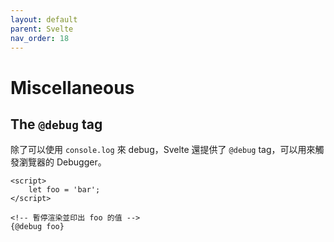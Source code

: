 ```yaml
---
layout: default
parent: Svelte
nav_order: 18
---
```


# Miscellaneous

## The `@debug` tag

除了可以使用 `console.log` 來 debug，Svelte 還提供了 `@debug` tag，可以用來觸發瀏覽器的 Debugger。

```svelte
<script>
    let foo = 'bar';
</script>

<!-- 暫停渲染並印出 foo 的值 -->
{@debug foo}
```

